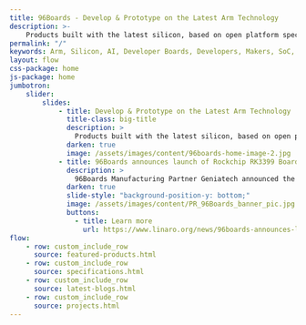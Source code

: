 ```yaml
---
title: 96Boards - Develop & Prototype on the Latest Arm Technology
description: >-
    Products built with the latest silicon, based on open platform specifications for developers, makers and businesses
permalink: "/"
keywords: Arm, Silicon, AI, Developer Boards, Developers, Makers, SoC, Consumer, IoT, Enterprise
layout: flow
css-package: home
js-package: home
jumbotron:
    slider:
        slides:
            - title: Develop & Prototype on the Latest Arm Technology
              title-class: big-title
              description: >
                Products built with the latest silicon, based on open platform specifications for developers, makers and businesses
              darken: true
              image: /assets/images/content/96boards-home-image-2.jpg
            - title: 96Boards announces launch of Rockchip RK3399 Board Compliant with 96Boards SOM specification
              description: >
                96Boards Manufacturing Partner Geniatech announced the launch of another Rockchip RK3399 Board and Carrier Board
              darken: true
              slide-style: "background-position-y: bottom;"
              image: /assets/images/content/PR_96Boards_banner_pic.jpg
              buttons:
                - title: Learn more
                  url: https://www.linaro.org/news/96boards-announces-launch-of-rockchip-rk3399-som-board/
flow:
    - row: custom_include_row
      source: featured-products.html
    - row: custom_include_row
      source: specifications.html
    - row: custom_include_row
      source: latest-blogs.html
    - row: custom_include_row
      source: projects.html
---
```

